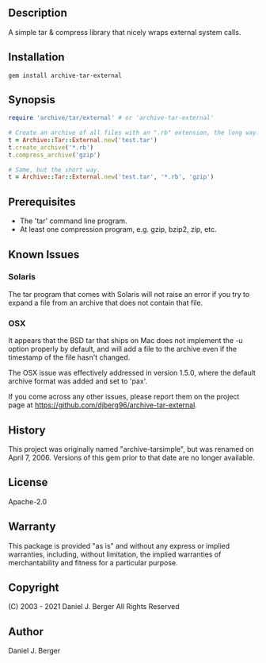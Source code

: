 ## Description
A simple tar & compress library that nicely wraps external system calls.

## Installation
`gem install archive-tar-external`
   
## Synopsis
```ruby
require 'archive/tar/external' # or 'archive-tar-external'
   
# Create an archive of all files with an ".rb" extension, the long way.
t = Archive::Tar::External.new('test.tar')
t.create_archive('*.rb')
t.compress_archive('gzip')
   
# Same, but the short way.
t = Archive::Tar::External.new('test.tar', '*.rb', 'gzip')
```

## Prerequisites
* The 'tar' command line program.
* At least one compression program, e.g. gzip, bzip2, zip, etc.
   
## Known Issues

### Solaris
The tar program that comes with Solaris will not raise an error if you
try to expand a file from an archive that does not contain that file.

### OSX
It appears that the BSD tar that ships on Mac does not implement the -u
option properly by default, and will add a file to the archive even if
the timestamp of the file hasn't changed.

The OSX issue was effectively addressed in version 1.5.0, where the default
archive format was added and set to 'pax'.

If you come across any other issues, please report them on the project
page at https://github.com/djberg96/archive-tar-external.

## History
This project was originally named "archive-tarsimple", but was renamed
on April 7, 2006. Versions of this gem prior to that date are no longer
available.

## License
Apache-2.0

## Warranty
This package is provided "as is" and without any express or
implied warranties, including, without limitation, the implied
warranties of merchantability and fitness for a particular purpose.

## Copyright
(C) 2003 - 2021 Daniel J. Berger
All Rights Reserved

## Author
Daniel J. Berger
